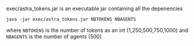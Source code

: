 exec/astra_tokens.jar is an executable jar containing all the depenencies
```
java -jar exec/astra_tokens.jar NBTOKENS NBAGENTS
```
where `NBTOKENS` is the number of tokens as an int (1,250,500,750,1000) and `NBAGENTS` is the number of agents (500)
